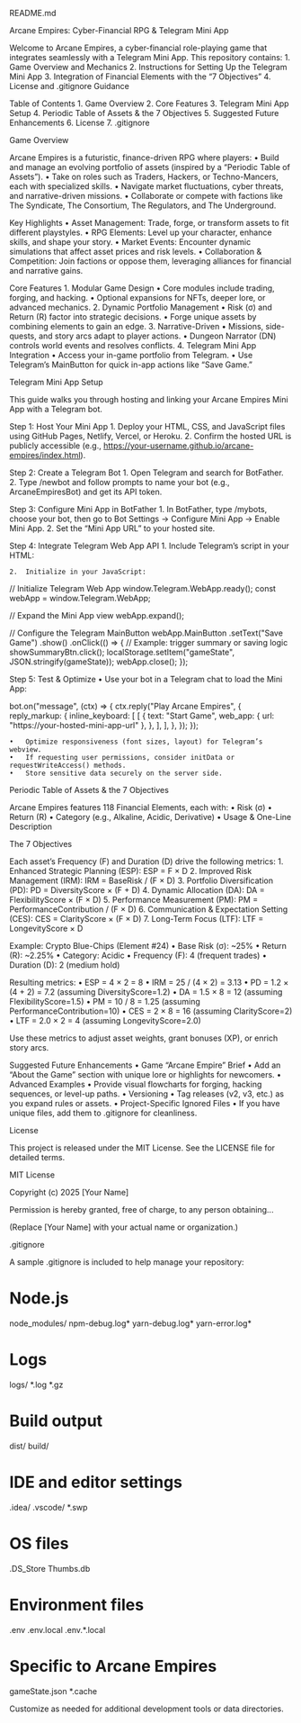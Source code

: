 README.md

Arcane Empires: Cyber-Financial RPG & Telegram Mini App

Welcome to Arcane Empires, a cyber-financial role-playing game that integrates seamlessly with a Telegram Mini App. This repository contains:
	1.	Game Overview and Mechanics
	2.	Instructions for Setting Up the Telegram Mini App
	3.	Integration of Financial Elements with the “7 Objectives”
	4.	License and .gitignore Guidance

Table of Contents
	1.	Game Overview
	2.	Core Features
	3.	Telegram Mini App Setup
	4.	Periodic Table of Assets & the 7 Objectives
	5.	Suggested Future Enhancements
	6.	License
	7.	.gitignore

Game Overview

Arcane Empires is a futuristic, finance-driven RPG where players:
	•	Build and manage an evolving portfolio of assets (inspired by a “Periodic Table of Assets”).
	•	Take on roles such as Traders, Hackers, or Techno-Mancers, each with specialized skills.
	•	Navigate market fluctuations, cyber threats, and narrative-driven missions.
	•	Collaborate or compete with factions like The Syndicate, The Consortium, The Regulators, and The Underground.

Key Highlights
	•	Asset Management: Trade, forge, or transform assets to fit different playstyles.
	•	RPG Elements: Level up your character, enhance skills, and shape your story.
	•	Market Events: Encounter dynamic simulations that affect asset prices and risk levels.
	•	Collaboration & Competition: Join factions or oppose them, leveraging alliances for financial and narrative gains.

Core Features
	1.	Modular Game Design
	•	Core modules include trading, forging, and hacking.
	•	Optional expansions for NFTs, deeper lore, or advanced mechanics.
	2.	Dynamic Portfolio Management
	•	Risk (σ) and Return (R) factor into strategic decisions.
	•	Forge unique assets by combining elements to gain an edge.
	3.	Narrative-Driven
	•	Missions, side-quests, and story arcs adapt to player actions.
	•	Dungeon Narrator (DN) controls world events and resolves conflicts.
	4.	Telegram Mini App Integration
	•	Access your in-game portfolio from Telegram.
	•	Use Telegram’s MainButton for quick in-app actions like “Save Game.”

Telegram Mini App Setup

This guide walks you through hosting and linking your Arcane Empires Mini App with a Telegram bot.

Step 1: Host Your Mini App
	1.	Deploy your HTML, CSS, and JavaScript files using GitHub Pages, Netlify, Vercel, or Heroku.
	2.	Confirm the hosted URL is publicly accessible (e.g., https://your-username.github.io/arcane-empires/index.html).

Step 2: Create a Telegram Bot
	1.	Open Telegram and search for BotFather.
	2.	Type /newbot and follow prompts to name your bot (e.g., ArcaneEmpiresBot) and get its API token.

Step 3: Configure Mini App in BotFather
	1.	In BotFather, type /mybots, choose your bot, then go to Bot Settings → Configure Mini App → Enable Mini App.
	2.	Set the “Mini App URL” to your hosted site.

Step 4: Integrate Telegram Web App API
	1.	Include Telegram’s script in your HTML:

<script src="https://telegram.org/js/telegram-web-app.js"></script>


	2.	Initialize in your JavaScript:

// Initialize Telegram Web App
window.Telegram.WebApp.ready();
const webApp = window.Telegram.WebApp;

// Expand the Mini App view
webApp.expand();

// Configure the Telegram MainButton
webApp.MainButton
  .setText("Save Game")
  .show()
  .onClick(() => {
    // Example: trigger summary or saving logic
    showSummaryBtn.click();
    localStorage.setItem("gameState", JSON.stringify(gameState));
    webApp.close();
  });



Step 5: Test & Optimize
	•	Use your bot in a Telegram chat to load the Mini App:

bot.on("message", (ctx) => {
  ctx.reply("Play Arcane Empires", {
    reply_markup: {
      inline_keyboard: [
        [
          {
            text: "Start Game",
            web_app: { url: "https://your-hosted-mini-app-url" },
          },
        ],
      ],
    },
  });
});


	•	Optimize responsiveness (font sizes, layout) for Telegram’s webview.
	•	If requesting user permissions, consider initData or requestWriteAccess() methods.
	•	Store sensitive data securely on the server side.

Periodic Table of Assets & the 7 Objectives

Arcane Empires features 118 Financial Elements, each with:
	•	Risk (σ)
	•	Return (R)
	•	Category (e.g., Alkaline, Acidic, Derivative)
	•	Usage & One-Line Description

The 7 Objectives

Each asset’s Frequency (F) and Duration (D) drive the following metrics:
	1.	Enhanced Strategic Planning (ESP): ESP = F × D
	2.	Improved Risk Management (IRM): IRM = BaseRisk / (F × D)
	3.	Portfolio Diversification (PD): PD = DiversityScore × (F + D)
	4.	Dynamic Allocation (DA): DA = FlexibilityScore × (F × D)
	5.	Performance Measurement (PM): PM = PerformanceContribution / (F × D)
	6.	Communication & Expectation Setting (CES): CES = ClarityScore × (F × D)
	7.	Long-Term Focus (LTF): LTF = LongevityScore × D

Example: Crypto Blue-Chips (Element #24)
	•	Base Risk (σ): ~25%
	•	Return (R): ~2.25%
	•	Category: Acidic
	•	Frequency (F): 4 (frequent trades)
	•	Duration (D): 2 (medium hold)

Resulting metrics:
	•	ESP = 4 × 2 = 8
	•	IRM = 25 / (4 × 2) = 3.13
	•	PD = 1.2 × (4 + 2) = 7.2 (assuming DiversityScore=1.2)
	•	DA = 1.5 × 8 = 12 (assuming FlexibilityScore=1.5)
	•	PM = 10 / 8 = 1.25 (assuming PerformanceContribution=10)
	•	CES = 2 × 8 = 16 (assuming ClarityScore=2)
	•	LTF = 2.0 × 2 = 4 (assuming LongevityScore=2.0)

Use these metrics to adjust asset weights, grant bonuses (XP), or enrich story arcs.

Suggested Future Enhancements
	•	Game “Arcane Empire” Brief
	•	Add an “About the Game” section with unique lore or highlights for newcomers.
	•	Advanced Examples
	•	Provide visual flowcharts for forging, hacking sequences, or level-up paths.
	•	Versioning
	•	Tag releases (v2, v3, etc.) as you expand rules or assets.
	•	Project-Specific Ignored Files
	•	If you have unique files, add them to .gitignore for cleanliness.

License

This project is released under the MIT License. See the LICENSE file for detailed terms.

MIT License

Copyright (c) 2025 [Your Name]

Permission is hereby granted, free of charge, to any person obtaining...

(Replace [Your Name] with your actual name or organization.)

.gitignore

A sample .gitignore is included to help manage your repository:

# Node.js
node_modules/
npm-debug.log*
yarn-debug.log*
yarn-error.log*

# Logs
logs/
*.log
*.gz

# Build output
dist/
build/

# IDE and editor settings
.idea/
.vscode/
*.swp

# OS files
.DS_Store
Thumbs.db

# Environment files
.env
.env.local
.env.*.local

# Specific to Arcane Empires
gameState.json
*.cache

Customize as needed for additional development tools or data directories.
